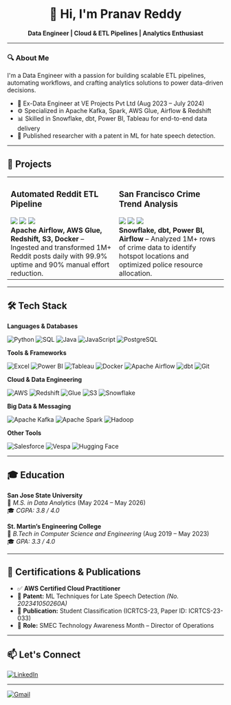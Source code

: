 <h1 align="center">👋 Hi, I'm Pranav Reddy</h1>

<p align="center">
  <b>Data Engineer | Cloud & ETL Pipelines | Analytics Enthusiast</b>
</p>

---

### 🔍 About Me

I'm a Data Engineer with a passion for building scalable ETL pipelines, automating workflows, and crafting analytics solutions to power data-driven decisions.

- 💼 Ex-Data Engineer at VE Projects Pvt Ltd (Aug 2023 – July 2024)
- ⚙️ Specialized in Apache Kafka, Spark, AWS Glue, Airflow & Redshift
- 📊 Skilled in Snowflake, dbt, Power BI, Tableau for end-to-end data delivery
- 🧠 Published researcher with a patent in ML for hate speech detection.

---

## 🚀 Projects

<table>
  <tr>
    <td width="50%" valign="top">
      <h3>Automated Reddit ETL Pipeline</h3>
      <img src="https://img.shields.io/badge/Airflow-017CEE?logo=apacheairflow&logoColor=white&style=flat-square"/>
      <img src="https://img.shields.io/badge/AWS-232F3E?logo=amazonaws&logoColor=white&style=flat-square"/>
      <img src="https://img.shields.io/badge/Docker-2496ED?logo=docker&logoColor=white&style=flat-square"/>
      <br>
      <b>Apache Airflow, AWS Glue, Redshift, S3, Docker</b> – Ingested and transformed 1M+ Reddit posts daily with 99.9% uptime and 90% manual effort reduction.
    </td>
    <td width="50%" valign="top">
      <h3>San Francisco Crime Trend Analysis</h3>
      <img src="https://img.shields.io/badge/Snowflake-56B9EB?logo=snowflake&logoColor=white&style=flat-square"/>
      <img src="https://img.shields.io/badge/dbt-FF694B?logo=dbt&logoColor=white&style=flat-square"/>
      <img src="https://img.shields.io/badge/Power%20BI-F2C811?logo=powerbi&logoColor=black&style=flat-square"/>
      <br>
      <b>Snowflake, dbt, Power BI, Airflow</b> – Analyzed 1M+ rows of crime data to identify hotspot locations and optimized police resource allocation.
    </td>
  </tr>
</table>

---

## 🛠️ Tech Stack

<b>Languages & Databases</b><br>

![Python](https://img.shields.io/badge/Python-14354C?style=for-the-badge&logo=python&logoColor=white)
![SQL](https://img.shields.io/badge/SQL-4479A1?style=for-the-badge&logo=postgresql&logoColor=white)
![Java](https://img.shields.io/badge/Java-ED8B00?style=for-the-badge&logo=openjdk&logoColor=white)
![JavaScript](https://img.shields.io/badge/JavaScript-F7DF1E?style=for-the-badge&logo=javascript&logoColor=black)
![PostgreSQL](https://img.shields.io/badge/PostgreSQL-336791?style=for-the-badge&logo=postgresql&logoColor=white)


<b>Tools & Frameworks</b><br>

![Excel](https://img.shields.io/badge/Excel-217346?style=for-the-badge&logo=microsoftexcel&logoColor=white)
![Power BI](https://img.shields.io/badge/Power%20BI-F2C811?style=for-the-badge&logo=powerbi&logoColor=black)
![Tableau](https://img.shields.io/badge/Tableau-E97627?style=for-the-badge&logo=tableau&logoColor=white)
![Docker](https://img.shields.io/badge/Docker-2496ED?style=for-the-badge&logo=docker&logoColor=white)
![Apache Airflow](https://img.shields.io/badge/Apache%20Airflow-017CEE?style=for-the-badge&logo=apacheairflow&logoColor=white)
![dbt](https://img.shields.io/badge/dbt-FF694B?style=for-the-badge&logo=dbt&logoColor=white)
![Git](https://img.shields.io/badge/Git-F05032?style=for-the-badge&logo=git&logoColor=white)

<b>Cloud & Data Engineering</b><br>

![AWS](https://img.shields.io/badge/AWS-232F3E?style=for-the-badge&logo=amazon-aws&logoColor=white)
![Redshift](https://img.shields.io/badge/Amazon%20Redshift-4053D6?style=for-the-badge&logo=amazon-redshift&logoColor=white)
![Glue](https://img.shields.io/badge/AWS%20Glue-8C4FFF?style=for-the-badge&logo=amazon-aws&logoColor=white)
![S3](https://img.shields.io/badge/Amazon%20S3-569A31?style=for-the-badge&logo=amazon-aws&logoColor=white)
![Snowflake](https://img.shields.io/badge/Snowflake-56B9EB?style=for-the-badge&logo=snowflake&logoColor=white)

<b>Big Data & Messaging</b><br>

![Apache Kafka](https://img.shields.io/badge/Apache%20Kafka-231F20?style=for-the-badge&logo=apachekafka&logoColor=white)
![Apache Spark](https://img.shields.io/badge/Apache%20Spark-E25A1C?style=for-the-badge&logo=apachespark&logoColor=white)
![Hadoop](https://img.shields.io/badge/Apache%20Hadoop-66CCFF?style=for-the-badge&logo=apachehadoop&logoColor=white)

<b>Other Tools</b><br>

![Salesforce](https://img.shields.io/badge/Salesforce-00A1E0?style=for-the-badge&logo=salesforce&logoColor=white)
![Vespa](https://img.shields.io/badge/Vespa-3D3D3D?style=for-the-badge)
![Hugging Face](https://img.shields.io/badge/Hugging%20Face-FFD21F?style=for-the-badge&logo=huggingface&logoColor=black)



---

## 🎓 Education

**San Jose State University**  
📍 *M.S. in Data Analytics* (May 2024 – May 2026)  
🎓 *CGPA: 3.8 / 4.0*

**St. Martin’s Engineering College**  
📍 *B.Tech in Computer Science and Engineering* (Aug 2019 – May 2023)  
🎓 *GPA: 3.3 / 4.0*

---

## 📜 Certifications & Publications

- ✅ **AWS Certified Cloud Practitioner**
- 🧠 **Patent:** ML Techniques for Late Speech Detection *(No. 202341050260A)*
- 📄 **Publication:** Student Classification (ICRTCS-23, Paper ID: ICRTCS-23-033)
- 📢 **Role:** SMEC Technology Awareness Month – Director of Operations

---

## 📫 Let's Connect

[![LinkedIn](https://img.shields.io/badge/LinkedIn-0A66C2?style=for-the-badge&logo=linkedin&logoColor=white)](https://linkedin.com/in/pranavreddygaddam)  <hr>
[![Gmail](https://img.shields.io/badge/Gmail-D14836?style=for-the-badge&logo=gmail&logoColor=white)](mailto:reddy.pranav.gaddam@gmail.com)
